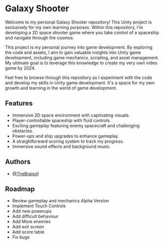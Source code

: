 # Galaxy Shooter

Welcome to my personal Galaxy Shooter repository! This Unity project is exclusively for my own learning purposes. Within this repository, I'm developing a 2D space shooter game where you take control of a spaceship and navigate through the cosmos.

This project is my personal journey into game development. By exploring the code and assets, I aim to gain valuable insights into Unity game development, including game mechanics, scripting, and asset management. My ultimate goal is to leverage this knowledge to create my very own video game by 2024.

Feel free to browse through this repository as I experiment with the code and develop my skills in Unity game development. It's a space for my own growth and learning in the world of game development.

## Features

- Immersive 2D space environment with captivating visuals.
- Player-controllable spaceship with fluid controls.
- Exciting gameplay featuring enemy spacecraft and challenging obstacles.
- Power-ups and ship upgrades to enhance gameplay.
- A straightforward scoring system to track my progress.
- Immersive sound effects and background music.

## Authors

- [@TheBraisgf](https://www.github.com/TheBraisgf)

## Roadmap

- Review gameplay and mechanics Alpha Version
- Implement Touch Controls
- Add new powerups
- Add difficult behaviour
- Add More enemies
- Add exit screen
- Add score table
- Fix bugs

